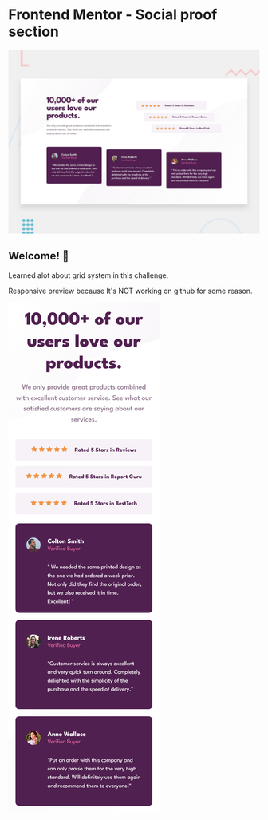 # Frontend Mentor - Social proof section

![Design preview for the Social proof section coding challenge](./design/desktop-preview.jpg)

## Welcome! 👋

Learned alot about grid system in this challenge.

Responsive preview because It's NOT working on github for some reason.

![responsive is NOT working on github for some reason](./images/Screenshot.png)